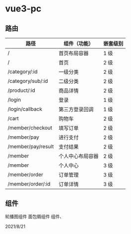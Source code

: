 # vue3-pc

## 路由

| 路径               | 组件（功能）     | 嵌套级别 |
| ------------------ | ---------------- | -------- |
| /                  | 首页布局容器     | 1 级     |
| /                  | 首页             | 2 级     |
| /category/:id      | 一级分类         | 2 级     |
| /category/sub/:id  | 二级分类         | 2 级     |
| /product/:id       | 商品详情         | 2 级     |
| /login             | 登录             | 1 级     |
| /login/callback    | 第三方登录回调   | 1 级     |
| /cart              | 购物车           | 2 级     |
| /member/checkout   | 填写订单         | 2 级     |
| /member/pay        | 进行支付         | 2 级     |
| /member/pay/result | 支付结果         | 2 级     |
| /member            | 个人中心布局容器 | 2 级     |
| /member            | 个人中心         | 3 级     |
| /member/order      | 订单管理         | 3 级     |
| /member/order/:id  | 订单详情         | 3 级     |

## 组件

轮播图组件
面包屑组件
组件、

2021/8/21
